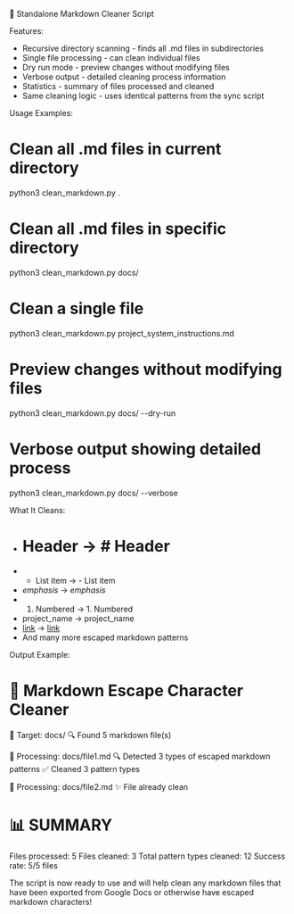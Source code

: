   🧹 Standalone Markdown Cleaner Script

  Features:

  - Recursive directory scanning - finds all .md files in subdirectories
  - Single file processing - can clean individual files
  - Dry run mode - preview changes without modifying files
  - Verbose output - detailed cleaning process information
  - Statistics - summary of files processed and cleaned
  - Same cleaning logic - uses identical patterns from the sync script

  Usage Examples:

  # Clean all .md files in current directory
  python3 clean_markdown.py .

  # Clean all .md files in specific directory
  python3 clean_markdown.py docs/

  # Clean a single file
  python3 clean_markdown.py project_system_instructions.md

  # Preview changes without modifying files
  python3 clean_markdown.py docs/ --dry-run

  # Verbose output showing detailed process
  python3 clean_markdown.py docs/ --verbose

  What It Cleans:

  - # Header → # Header
  - - List item → - List item
  - *emphasis* → *emphasis*
  - 1. Numbered → 1. Numbered
  - project_name → project_name
  - [link](url) → [link](url)
  - And many more escaped markdown patterns

  Output Example:

  🧹 Markdown Escape Character Cleaner
  ==================================================
  📁 Target: docs/
  🔍 Found 5 markdown file(s)

  📄 Processing: docs/file1.md
     🔍 Detected 3 types of escaped markdown patterns
     ✅ Cleaned 3 pattern types

  📄 Processing: docs/file2.md
     ✨ File already clean

  📊 SUMMARY
  ==================================================
  Files processed: 5
  Files cleaned: 3
  Total pattern types cleaned: 12
  Success rate: 5/5 files

  The script is now ready to use and will help clean any markdown files that have
  been exported from Google Docs or otherwise have escaped markdown characters!